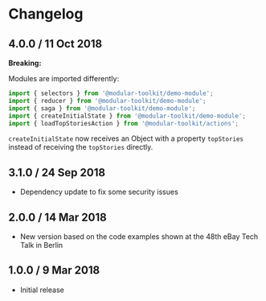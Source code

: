 # Changelog

## 4.0.0 / 11 Oct 2018

**Breaking:**

Modules are imported differently:

```javascript
import { selectors } from '@modular-toolkit/demo-module';
import { reducer } from '@modular-toolkit/demo-module';
import { saga } from '@modular-toolkit/demo-module';
import { createInitialState } from '@modular-toolkit/demo-module';
import { loadTopStoriesAction } from '@modular-toolkit/actions';
```

`createInitialState` now receives an Object with a property `topStories`
instead of receiving the `topStories` directly.


## 3.1.0 / 24 Sep 2018

* Dependency update to fix some security issues

## 2.0.0 / 14 Mar 2018

* New version based on the code examples shown at the 48th eBay Tech Talk in Berlin

## 1.0.0 / 9 Mar 2018

* Initial release

